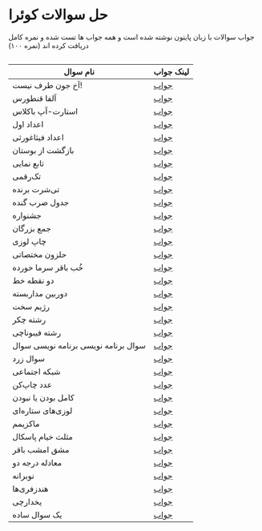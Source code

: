 # حل سوالات کوئرا

جواب سوالات با زبان پایتون نوشته شده است و همه جواب ها تست شده و نمره کامل دریافت کرده اند
(نمره ۱۰۰)

##

| نام سوال             | لینک جواب                                                                |
| ----------------- | ------------------------------------------------------------------ |
| آخ جون طرف نیست! | [جواب]() |
| آلفا قنطورس | [جواب]() |
| استارت-آپ باکلاس | [جواب]() |
| اعداد اول | [جواب]() |
| اعداد فیثاغورثی | [جواب]() |
| بازگشت از بوستان | [جواب]() |
| تابع نمایی | [جواب]() |
| تک‌رقمی | [جواب]() |
| تی‌شرت برنده | [جواب]() |
| جدول ضرب گنده | [جواب]() |
| جشنواره | [جواب]() |
| جمع بزرگان | [جواب]() |
| چاپ لوزی | [جواب]() |
| حلزون مختصاتی | [جواب]() |
| خُب باقر سرما خورده | [جواب]() |
| دو نقطه خط | [جواب]() |
| دوربین مداربسته | [جواب]() |
| رژیم سخت | [جواب]() |
| رشته چکر | [جواب]() |
| رشته فیبوناچی | [جواب]() |
| سوال برنامه نویسی برنامه نویسی سوال | [جواب]() |
| سوال زرد | [جواب]() |
| شبکه اجتماعی | [جواب]() |
| عدد چاپ‌کن | [جواب]() |
| کامل بودن یا نبودن | [جواب]() |
| لوزی‌های ستاره‌ای | [جواب]() |
| ماکزیمم | [جواب]() |
| مثلث خیام پاسکال | [جواب]() |
| مشق امشب باقر | [جواب]() |
| معادله درجه دو | [جواب]() |
| نوبرانه | [جواب]() |
| هندزفری‌ها | [جواب]() |
| یخدارچی | [جواب]() |
| یک سوال ساده | [جواب]() |
